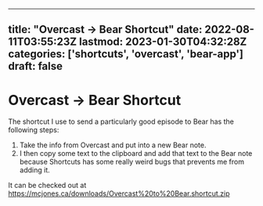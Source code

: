 
---
title: "Overcast -> Bear Shortcut"
date: 2022-08-11T03:55:23Z
lastmod: 2023-01-30T04:32:28Z
categories: ['shortcuts', 'overcast', 'bear-app']
draft: false
---


# Overcast -> Bear Shortcut
The shortcut I use to send a particularly good episode to Bear has the following steps:

1. Take the info from Overcast and put into a new Bear note.
2. I then copy some text to the clipboard and add that text to the Bear note because Shortcuts has some really weird bugs that prevents me from adding it.

It can be checked out at https://mcjones.ca/downloads/Overcast%20to%20Bear.shortcut.zip

<!-- #public #shortcuts #overcast #bear-app -->

<!-- {BearID:577C2F56-FD9F-41CC-A36C-4F883323D703-51307-00002380DF702979} -->
